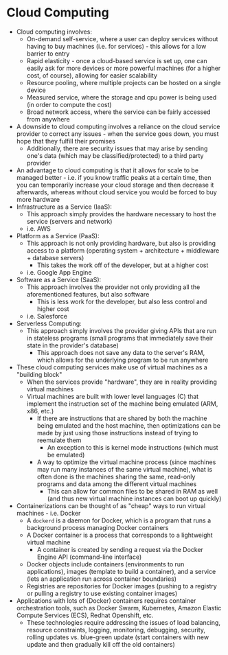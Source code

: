 # Cloud Computing
- Cloud computing involves:
    - On-demand self-service, where a user can deploy services without having to buy machines (i.e. for services) - this allows for a low barrier to entry
    - Rapid elasticity - once a cloud-based service is set up, one can easily ask for more devices or more powerful machines (for a higher cost, of course), allowing for easier scalability
    - Resource pooling, where multiple projects can be hosted on a single device 
    - Measured service, where the storage and cpu power is being used (in order to compute the cost)
    - Broad network access, where the service can be fairly accessed from anywhere
- A downside to cloud computing involves a reliance on the cloud service provider to correct any issues - when the service goes down, you must hope that they fulfill their promises 
    - Additionally, there are security issues that may arise by sending one's data (which may be classified/protected) to a third party provider
- An advantage to cloud computing is that it allows for scale to be managed better - i.e. if you know traffic peaks at a certain time, then you can temporarily increase your cloud storage and then decrease it afterwards, whereas without cloud service you would be forced to buy more hardware 
- Infrastructure as a Service (IaaS):
    - This approach simply provides the hardware necessary to host the service (servers and network)
    - i.e. AWS
- Platform as a Service (PaaS):
    - This approach is not only providing hardware, but also is providing access to a platform (operating system + architecture + middleware + database servers)
        - This takes the work off of the developer, but at a higher cost 
    - i.e. Google App Engine
- Software as a Service (SaaS):
    - This approach involves the provider not only providing all the aforementioned features, but also software
        - This is less work for the developer, but also less control and higher cost
    - i.e. Salesforce 
- Serverless Computing:
    - This approach simply involves the provider giving APIs that are run in stateless programs (small programs that immediately save their state in the provider's database)
        - This approach does not save any data to the server's RAM, which allows for the underlying program to be run anywhere
- These cloud computing services make use of virtual machines as a "building block"
    - When the services provide "hardware", they are in reality providing virtual machines 
    - Virtual machines are built with lower level languages (C) that implement the instruction set of the machine being emulated (ARM, x86, etc.)
        - If there are instructions that are shared by both the machine being emulated and the host machine, then optimizations can be made by just using those instructions instead of trying to reemulate them
            - An exception to this is kernel mode instructions (which must be emulated)
        - A way to optimize the virtual machine process (since machines may run many instances of the same virtual machine), what is often done is the machines sharing the same, read-only programs and data among the different virtual machines 
            - This can allow for common files to be shared in RAM as well (and thus new virtual machine instances can boot up quickly)
- Containerizations can be thought of as "cheap" ways to run virtual machines - i.e. Docker
    - A `dockerd` is a daemon for Docker, which is a program that runs a background process managing Docker containers 
    - A Docker container is a process that corresponds to a lightweight virtual machine 
        - A container is created by sending a request via the Docker Engine API (command-line interface)
    - Docker objects include containers (environments to run applications), images (template to build a container), and a service (lets an application run across container boundaries)
    - Registries are repositories for Docker images (pushing to a registry or pulling a registry to use existing container images)
- Applications with lots of (Docker) containers requires container orchestration tools, such as Docker Swarm, Kubernetes, Amazon Elastic Compute Services (ECS), Redhat Openshift, etc.
    - These technologies require addressing the issues of load balancing, resource constraints, logging, monitoring, debugging, security, rolling updates vs. blue-green update (start containers with new update and then gradually kill off the old containers)
